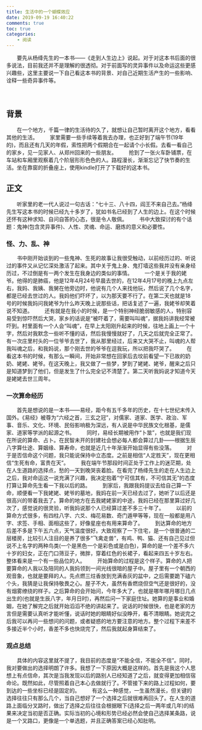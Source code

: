 ```yaml
---
title: 生活中的一个蝴蝶效应
date: 2019-09-19 16:40:22
comments: true
toc: true
categories:
	- 阅读
---
```


　　要先从杨绛先生的一本书——《走到人生边上》说起。对于对这本书后面的很多说法，目前我还并不是理解的很透彻。对于前面写的灵异事件以及命运这些更感兴趣些，这里主要说一下自己看这本书的背景、对自己近期生活产生的一些影响、诠释一些奇异事件等。

　　<!--more-->

## 背景
　　在一个地方，千篇一律的生活待的久了，就想让自己暂时离开这个地方，看看其他的生活。
　　家里需要一些手续等着我去办理，也正好到了端午节(19年的)，而且还有几天的年假，索性把两个假期合在一起请个小长假。去看一看自己的家乡，见一见家人、从郑州回来的一些朋友。
　　抢到了一张火车卧铺票，在车站和车厢里观察着几个阶层形形色色的人。路程漫长，渐渐忘记了快节奏的生活。坐在靠窗的折叠座上，使用kindle打开了下载好的这本书。

## 正文
　　听家里的老一代人说过一句古话：“七十三、八十四，阎王不来自己去。”杨绛先生写这本书的时候已经九十多岁了，犹如书名已经到了人生的边上。在这个时候还怀有这种求知、自问自答的心态，很是令人敬佩。
　　书中大致探讨的有个话题：鬼神(包含灵异事件)、人性、灵魂、命运、磨炼的意义和必要性。

### 怪、力、乱、神
　　书中刚开始谈到的一些鬼神、生死的故事让我很受触动，以前经历过的、听说过的事件又从记忆深处激活了起来。其中关于鬼上身、鬼打墙这些我并没有亲身经历过，不过倒是有一两个发生在我身边的类似的事情。
　　一个是关于我的姥爷。他得的是肺癌，他是12年4月24号早晨去世的，在12年4月17号的晚上九点左右，我妈、我姨、我舅在他旁边时，他说有几个人来找他玩，然后说了几个名字，都是已经去世过的人。我妈他们吓坏了，以为那天要不行了。在第二天也就是18号的时候我妈问我姥爷为什么昨天晚上说那些话，把话复述了一遍，我姥爷却笑着说不知道。
　　还有就是在我小的时候，是一个特别神经脆弱敏感的人，特别容易受到惊吓然后大哭，家乡的话说是“被吓着了，需要叫叫魂”，据我妈讲我经常被吓到。村里面有一个人会“叫魂”，在早上太阳刚升起来的时候，往地上画上一个十字，然后对我默念一些听不懂的话，然后我慢慢就好了，几天之后就完全正常了。有一次庄里村头的一位爷爷去世了，我从那里经过，后来又大哭不止，叫魂的人帮我叫魂之后，和我妈说，那个刚去世的爷爷在逗我玩，所以把我吓哭了。
　　在看这本书的时候，有那么一瞬间，开始非常想在回家后去坟前看望一下已故的奶奶、姥姥、姥爷。在这天晚上，我又做了一些梦，梦到了姥姥、姥爷，醒来之后只是知道梦到了他们，但是发生了什么完全记不清楚了。第二天听我妈说才知道今天是姥姥去世三周年。

### 一次算命经历
　　首先是想说的是一本书——易经，距今有五千多年的历史，在十七世纪末传入国外。《易经》被尊为“六经之首，三玄之冠”，对儒家、道家、医学、政治、军事、音乐、文化、环境、民俗影响极为深远，有人说是中华民族文化根基，是儒家、道家等学派的起源之书。
　　同时，易经长期被用作“卜筮”，也就是我们现在所说的算命、占卜。在民智未开的封建社会想必每人都会算过几卦——根据生辰八字算仕途、算姻缘、算寿命，也就是近几十年渐渐开始显得有些没落。
　　对于是否信命这个问题，我只能说保持中立态度。之前是相信“人定胜天”，现在更相信“生死有命，富贵在天”。
　　我在端午节那段时间正处于工作上的迷茫期，处在人生道路的选择点，愁的一天到晚哭丧着脸。在看完了杨绛先生的走在人生边上之后，我对命运这一说充满了兴趣，我决定抱着“宁可信其有，不可信其无”的态度打算让算命先生看一下我以后的路。
　　到家后，我跟我妈提议去给自己算一下命，顺便看一下我姥姥、姥爷的墓地，我妈在前一天已经去过了，她听了以后还是很高兴的带着我去了。算命的地方在去我姥姥家的中途，我妈已经在那里算过好几次了，感觉说的很灵验，听我妈说那个人已经算过差不多三十年了。
　　以前的算命方式很多，有四柱八字、六爻、梅花易数、奇门遁甲等等，现在一般都是用八字、求签、手相、面相这些了，好像星座也有用来算命了。
　　到达算命的地方后差不多是下午五六点，天气温度很好。大致观察了一下住宅，是一个很普通的二层楼房，比较引人注目的是养了很多“飞禽走兽”，有鸡、鸭、猫、还有自己见过但说不上名字的两种鸟类(一个是黑色一个是彩色或是白色)，算命的是一个差不多六十岁的妇女，正在门口筛豆子，微胖，穿着红色的长裙子，看起来四五十岁左右。整体看来是一个有一些品位的人。
　　开始算命的过程是这个样子。算命的人把要算命的人我以及陪同的人我妈领到一间光线很暗的屋子中。屋子里有一个朝西的观音象，也就是要拜的人。先点燃三炷香放到充满香灰的盆中，之后需要跪下磕六个头，我猜是让我保持敬畏之心。屋子不大，虽然有香燃烧但空气还是很好的，没有烟雾缭绕的样子。之后算命的会开始问，今年多大了，也就是哪年哪月哪日几点出生的(也就是生辰八字，年月日时)，再然后问一下家庭住址。她算的是事业和婚姻，在她了解完之后就开始滔滔不绝的讲起来了。说话的时候很快，也是老家的方言但是需要认真听才能听懂，说话时她的眼睛好似没睁开，看不清眼睛。她说完之后我可以再问一些想问的问题，或者疑惑的地方要注意的地方。整个过程下来差不多接近半个小时，香差不多也快烧完了，然后我就起身算结束了。

### 观点总结
　　具体的内容这里就不提了，我目前的态度是“不能全信，不能全不信”。同时，我对要做出的选择明朗了许多。我想了一下原因大概是这样的。首先是我这个人思想上有点信命，其次是当我发现以后的路别人已经知道了之后，就变得更加相信宿命论。既然如此，尽管照着自己本心去做就行了。不管接下来的路上过程如何，要到达的一些坐标已经是固定的。
　　有这么一种感觉，一生虽然漫长，但关键的选择往往只有那么几个，当自己想好了一个选择之后就很难再回头了。在人生的道路上面临分叉路时，做出了选择之后往往会根据眼下(选择之后一两年或几年)的结果来决定当初是否正确。实际当初的心境和形势已经必然会使自己选择某条路，说是一个叉路口，更像是一个单选题，并且正确答案已经心知肚明。
